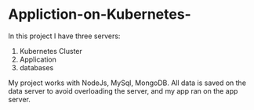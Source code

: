 # Appliction-on-Kubernetes-
In this project I have three servers:
1. Kubernetes Cluster
2. Application
3. databases

My project works with NodeJs, MySql, MongoDB.
All data is saved on the data server to avoid overloading the server, and my app ran on the app server.
